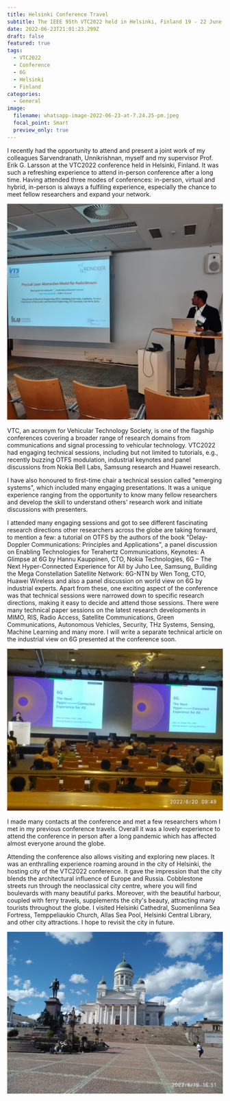 ```yaml
---
title: Helsinki Conference Travel
subtitle: The IEEE 95th VTC2022 held in Helsinki, Finland 19 - 22 June 2022.
date: 2022-06-23T21:01:23.299Z
draft: false
featured: true
tags:
  - VTC2022
  - Conference
  - 6G
  - Helsinki
  - Finland
categories:
  - General
image:
  filename: whatsapp-image-2022-06-23-at-7.24.25-pm.jpeg
  focal_point: Smart
  preview_only: true
---
```

I recently had the opportunity to attend and present a joint work of my colleagues Sarvendranath, Unnikrishnan, myself and my supervisor Prof. Erik G. Larsson at the VTC2022 conference held in Helsinki, Finland. It was such a refreshing experience to attend in-person conference after a long time. Having attended three modes of conferences: in-person, virtual and hybrid, in-person is always a fulfiling experience, especially the chance to meet fellow researchers and expand your network.

![](presenting.jpeg)

VTC, an acronym for Vehicular Technology Society, is one of the flagship conferences covering a broader range of research domains from communications and signal processing to vehicular technology. VTC2022 had engaging technical sessions, including but not limited to tutorials, e.g., recently buzzing OTFS modulation, industrial keynotes and panel discussions from Nokia Bell Labs, Samsung research and Huawei research.

I have also honoured to first-time chair a technical session called "emerging systems", which included many engaging presentations. It was a unique experience ranging from the opportunity to know many fellow researchers and develop the skill to understand others' research work and initiate discussions with presenters.

I attended many engaging sessions and got to see different fascinating research directions other researchers across the globe are taking forward, to mention a few: a tutorial on OTFS by the authors of the book "Delay-Doppler Communications: Principles and Applications", a panel discussion on Enabling Technologies for Terahertz Communications, Keynotes: A Glimpse at 6G by Hannu Kauppinen, CTO, Nokia Technologies, 6G – The Next Hyper-Connected Experience for All by Juho Lee, Samsung, Building the Mega Constellation Satellite Network: 6G-NTN by Wen Tong, CTO, Huawei Wireless and also a panel discussion on world view on 6G by industrial experts. Apart from these, one exciting aspect of the conference was that technical sessions were narrowed down to specific research directions, making it easy to decide and attend those sessions. There were many technical paper sessions on the latest research developments in MIMO, RIS, Radio Access, Satellite Communications, Green Communications, Autonomous Vehicles, Security, THz Systems, Sensing, Machine Learning and many more. I will write a separate technical article on the industrial view on 6G presented at the conference soon.

![](img_20220620_084905.jpg "Keynote by Juho Lee, Samsung Research")

I made many contacts at the conference and met a few researchers whom I met in my previous conference travels. Overall it was a lovely experience to attend the conference in person after a long pandemic which has affected almost everyone around the globe. 

Attending the conference also allows visiting and exploring new places. It was an enthralling experience roaming around in the city of Helsinki, the hosting city of the VTC2022 conference. It gave the impression that the city blends the architectural influence of Europe and Russia. Cobblestone streets run through the neoclassical city centre, where you will find boulevards with many beautiful parks. Moreover, with the beautiful harbour, coupled with ferry travels, supplements the city's beauty, attracting many tourists throughout the globe. I visited Helsinki Cathedral, Suomenlinna Sea Fortress, Temppeliaukio Church, Allas Sea Pool, Helsinki Central Library, and other city attractions. I hope to revisit the city in future.

![](img_20220619_155157.jpg)